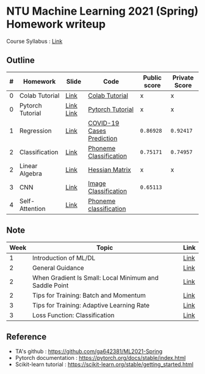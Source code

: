 # NTU Machine Learning 2021 (Spring) Homework writeup
Course Syllabus : [Link](https://speech.ee.ntu.edu.tw/~hylee/ml/2021-spring.html)

## Outline
|#|Homework|Slide|Code|Public score|Private Score|
|-|-|-|-|-|-|
|0|Colab Tutorial|[Link](HW0/Google_Colab_Tutorial.pdf)|[Colab Tutorial](HW0/Colab_Tutorial.ipynb)|x|x|
|0|Pytorch Tutorial|[Link](HW0/Pytorch_Tutorial_1.pdf) [Link](HW0/Pytorch_Tutorial_2.pdf)|[Pytorch Tutorial](HW0/Pytorch_Tutorial.ipynb)|x|x|
|1|Regression|[Link](HW1/HW01.pdf)|[COVID-19 Cases Prediction](HW1/homework1.ipynb)|`0.86928`|`0.92417`|
|2|Classification|[Link](HW2/HW02.pdf)|[Phoneme Classification](HW2/homework2_1.ipynb)|`0.75171`|`0.74957`|
|2|Linear Algebra|[Link](HW2/HW02.pdf)|[Hessian Matrix](HW2/homework2_2.ipynb)|x|x|
|3|CNN|[Link](HW3/HW03.pdf)|[Image Classification](HW3/homework3.ipynb)|`0.65113`||
|4|Self-Attention|[Link](HW4/HW04.pdf)|[Phoneme classification](HW4/homework4.ipnb)|||

## Note
|Week|Topic|Link|
|-|-|-|
|1|Introduction of ML/DL|[Link](https://offliners.github.io/post/ntuml-week1/)|
|2|General Guidance|[Link](https://offliners.github.io/post/ntuml-week2-1/)|
|2|When Gradient Is Small: Local Minimum and Saddle Point|[Link](https://offliners.github.io/post/ntuml-week2-2/)|
|2|Tips for Training: Batch and Momentum|[Link](https://offliners.github.io/post/ntuml-week2-3/)|
|3|Tips for Training: Adaptive Learning Rate|[Link](https://offliners.github.io/post/ntuml-week3-1/)|
|3|Loss Function: Classification|[Link](https://offliners.github.io/post/ntuml-week3-2/)|

## Reference
* TA's github : https://github.com/ga642381/ML2021-Spring
* Pytorch documentation : https://pytorch.org/docs/stable/index.html
* Scikit-learn tutorial : https://scikit-learn.org/stable/getting_started.html

